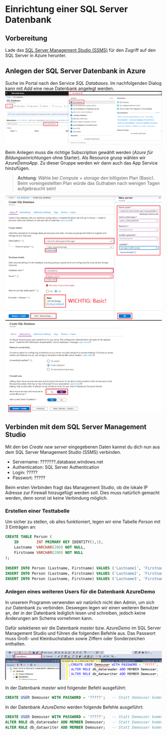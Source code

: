 # Einrichtung einer SQL Server Datenbank

## Vorbereitung

Lade das [SQL Server Management Studio (SSMS)](https://docs.microsoft.com/en-us/sql/ssms/download-sql-server-management-studio-ssms)
für den Zugriff auf den SQL Server in Azure herunter.

## Anlegen der SQL Server Datenbank in Azure

Suche im Portal nach den Service *SQL Databases*. Im nachfolgenden Dialog kann mit *Add* eine
neue Datenbank angelegt werden.
![](add_sql_database.png)

Beim Anlegen muss die richtige Subscription gewählt werden (*Azure für Bildungseinrichtungen* ohne Starter).
Als Resource gruop wählen wir *AzureDemoApp*. Zu dieser Gruppe werden wir dann auch das App Service
hinzufügen.

> **Achtung**: Wähle bei *Compute + storage* den billigsten Plan (Basic). Beim voreingestellten Plan
> würde das Guthaben nach wenigen Tagen aufgebraucht sein!

![](configure_sql_server.png)

## Verbinden mit dem SQL Server Management Studio

Mit den bei *Create new server* eingegebenen Daten kannst du dich nun aus dem SQL Server Management
Studio (SSMS) verbinden.

- Servername: ???????.database.windows.net
- Authentication: SQL Server Authentication
- Login:    ?????
- Passwort: ?????

Beim ersten Verbinden fragt das Management Studio, ob die lokale IP Adresse zur Firewall hinzugefügt
werden soll. Dies muss natürlich gemacht werden, denn sonst ist keine Verbindung möglich.

### Erstellen einer Testtabelle

Um sicher zu stellen, ob alles funktioniert, legen wir eine Tabelle *Person* mit 3 Einträgen an:

```sql
CREATE TABLE Person (
    ID        INT PRIMARY KEY IDENTITY(1,1),
    Lastname  VARCHAR(200) NOT NULL,
    Firstname VARCHAR(200) NOT NULL
);

INSERT INTO Person (Lastname, Firstname) VALUES ('Lastname1', 'Firstname1');
INSERT INTO Person (Lastname, Firstname) VALUES ('Lastname2', 'Firstname2');
INSERT INTO Person (Lastname, Firstname) VALUES ('Lastname3', 'Firstname3');
```

### Anlegen eines weiteren Users für die Datenbank AzureDemo

In unserem Programm verwenden wir natürlich nicht den Admin, um sich zur Datenbank zu verbinden.
Deswegen legen wir einen weiteren Benutzer an, der in der Datenbank lediglich lesen und schreiben,
jedoch keine Änderungen am Schema vornehmen kann.

Dafür selektieren wir die Datenbank *master* bzw. *AzureDemo* im SQL Server Management Studio und führen die
folgenden Befehle aus. Das Passwort muss Groß- und Kleinbuchstaben sowie Ziffern oder Sonderzeichen
enthalten.

![](ssms_add_user.png)

In der Datenbank *master* wird folgender Befehl ausgeführt:

```sql
CREATE USER Demouser WITH PASSWORD = '?????';   -- Statt Demouser kommt der Username
```

In der Datenbank *AzureDemo* werden folgende Befehle ausgeführt:

```sql
CREATE USER Demouser WITH PASSWORD = '?????';   -- Statt Demouser kommt der Username
ALTER ROLE db_datareader ADD MEMBER Demouser;   -- Statt Demouser kommt der Username
ALTER ROLE db_datawriter ADD MEMBER Demouser;   -- Statt Demouser kommt der Username
```
